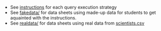 
* See [instructions](./inst_scientists.html) for each query execution strategy
* See [fakedata/](./fakedata/) for data sheets using made-up data for students to get aquainted with the instructions.
* See [realdata/](./realdata/) for data sheets using real data from [scientists.csv](../scientists.csv)

